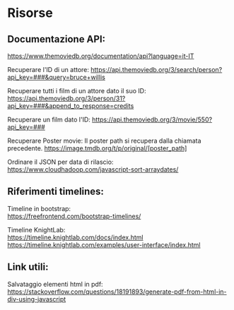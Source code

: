 <h1>Risorse</h1>

<h2> Documentazione API:  </h2>

https://www.themoviedb.org/documentation/api?language=it-IT

Recuperare l'ID di un attore:
https://api.themoviedb.org/3/search/person?api_key=###&query=bruce+willis

Recuperare tutti i film di un attore dato il suo ID:
https://api.themoviedb.org/3/person/31?api_key=###&append_to_response=credits

Recuperare un film dato l'ID:
https://api.themoviedb.org/3/movie/550?api_key=###

Recuperare Poster movie:
Il poster path si recupera dalla chiamata precedente.
https://image.tmdb.org/t/p/original/[poster_path]

Ordinare il JSON per data di rilascio:
https://www.cloudhadoop.com/javascript-sort-arraydates/

<h2> Riferimenti timelines:  </h2>

Timeline in bootstrap:  
https://freefrontend.com/bootstrap-timelines/

Timeline KnightLab:  
https://timeline.knightlab.com/docs/index.html  
https://timeline.knightlab.com/examples/user-interface/index.html

<h2> Link utili:  </h2> 

Salvataggio elementi html in pdf:  
https://stackoverflow.com/questions/18191893/generate-pdf-from-html-in-div-using-javascript
